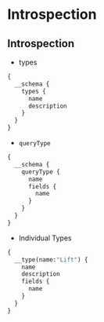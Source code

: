 Introspection
===============

Introspection
-----------

* types
```graphql
{
  __schema {
    types {
      name
      description
    }
  }
}
```
* `queryType`
```graphql
{
  __schema {
    queryType {
      name
      fields {
        name
      }
    }
  }
}
```
* Individual Types
```graphql
{
  __type(name:"Lift") {
    name
    description
    fields {
      name
    }
  }
}
```

